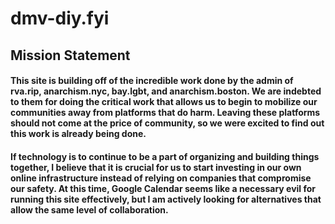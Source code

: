 # dmv-diy.fyi

## Mission Statement
#### This site is building off of the incredible work done by the admin of rva.rip, anarchism.nyc, bay.lgbt, and anarchism.boston. We are indebted to them for doing the critical work that allows us to begin to mobilize our communities away from platforms that do harm. Leaving these platforms should not come at the price of community, so we were excited to find out this work is already being done. 
#### If technology is to continue to be a part of organizing and building things together, I believe that it is crucial for us to start investing in our own online infrastructure instead of relying on companies that compromise our safety. At this time, Google Calendar seems like a necessary evil for running this site effectively, but I am actively looking for alternatives that allow the same level of collaboration. 
